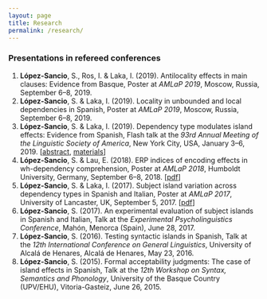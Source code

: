 ```yaml
---
layout: page
title: Research
permalink: /research/
---
```


### Presentations in refereed conferences

1.	**López-Sancio**, S., Ros, I. & Laka, I. (2019). Antilocality effects in main clauses: Evidence from Basque, Poster at *AMLaP 2019*, Moscow, Russia, September 6–8, 2019.
1.	**López-Sancio**, S. & Laka, I. (2019). Locality in unbounded and local dependencies in Spanish, Poster at *AMLaP 2019*, Moscow, Russia, September 6–8, 2019.
1.	**López-Sancio**, S. & Laka, I. (2019). Dependency type modulates island effects: Evidence from Spanish, Flash talk at the *93rd Annual Meeting of the Linguistic Society of America*, New York City, USA, January 3–6, 2019. [[abstract](https://github.com/serlosan/Islands/raw/master/López-Sancio%20%26%20Laka%202019%20(LSA).pdf), [materials](https://github.com/serlosan/Islands/blob/master/Materials.xlsx?raw=true)]
1.	**López-Sancio**, S. & Lau, E. (2018). ERP indices of encoding effects in wh-dependency comprehension, Poster at *AMLaP 2018*, Humboldt University, Germany, September 6–8, 2018. [[pdf](https://github.com/serlosan/Puxa/raw/master/AMLaP%202018_poster_V3.pdf)]
1.	**López-Sancio**, S. & Laka, I. (2017). Subject island variation across dependency types in Spanish and Italian, Poster at *AMLaP 2017*, University of Lancaster, UK, September 5, 2017. [[pdf](https://github.com/serlosan/serlosan.github.io/raw/master/docs/AMLaP2017_López-Sancio_Laka.pdf)]
1.	**López-Sancio**, S. (2017). An experimental evaluation of subject islands in Spanish and Italian, Talk at the *Experimental Psycholinguistics Conference*, Mahón, Menorca (Spain), June 28, 2017. 
1.	**López-Sancio**, S. (2016). Testing syntactic islands in Spanish, Talk at the *12th International Conference on General Linguistics*, University of Alcalá de Henares, Alcalá de Henares, May 23, 2016.
1.	**López-Sancio**, S. (2015). Formal acceptability judgments: The case of island effects in Spanish, Talk at the *12th Workshop on Syntax, Semantics and Phonology*, University of the Basque Country (UPV/EHU), Vitoria-Gasteiz, June 26, 2015.
